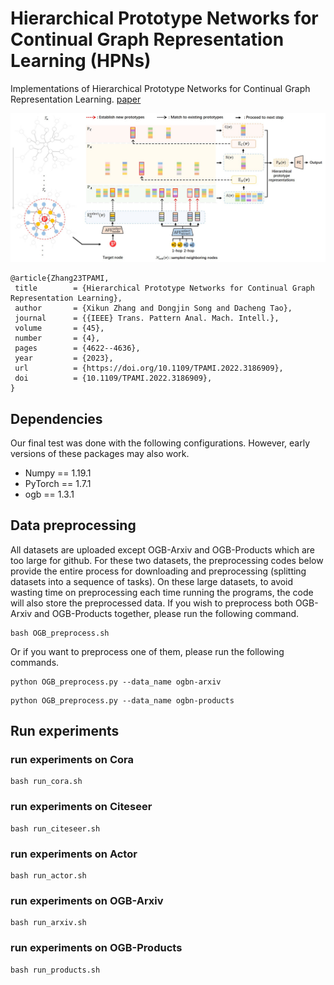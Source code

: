 # Hierarchical Prototype Networks for Continual Graph Representation Learning (HPNs)

Implementations of Hierarchical Prototype Networks for Continual Graph Representation Learning. [paper](https://doi.org/10.1109/TPAMI.2022.3186909)


<div align="center">
    <img src="resources/pipeline.jpg">
</div>


 ```
@article{Zhang23TPAMI,
  title        = {Hierarchical Prototype Networks for Continual Graph Representation Learning},
  author       = {Xikun Zhang and Dongjin Song and Dacheng Tao},
  journal      = {{IEEE} Trans. Pattern Anal. Mach. Intell.},
  volume       = {45},
  number       = {4},
  pages        = {4622--4636},
  year         = {2023},
  url          = {https://doi.org/10.1109/TPAMI.2022.3186909},
  doi          = {10.1109/TPAMI.2022.3186909},
}
 ```

## Dependencies
Our final test was done with the following configurations. However, early versions of these packages may also work.

* Numpy == 1.19.1
* PyTorch == 1.7.1
* ogb == 1.3.1
 
## Data preprocessing
All datasets are uploaded except OGB-Arxiv and OGB-Products which are too large for github. For these two datasets, the preprocessing codes below provide the entire process for downloading and preprocessing (splitting datasets into a sequence of tasks).
On these large datasets, to avoid wasting time on preprocessing each time running the programs, the code will also store the preprocessed data. 
If you wish to preprocess both OGB-Arxiv and OGB-Products together, please run the following command.
``` shell
bash OGB_preprocess.sh
```
Or if you want to preprocess one of them, please run the following commands.
``` shell
python OGB_preprocess.py --data_name ogbn-arxiv
```
``` shell
python OGB_preprocess.py --data_name ogbn-products
```
## Run experiments

### run experiments on Cora
``` shell
bash run_cora.sh
```
### run experiments on Citeseer
``` shell
bash run_citeseer.sh
```
### run experiments on Actor
``` shell
bash run_actor.sh
```
### run experiments on OGB-Arxiv
``` shell
bash run_arxiv.sh
```
### run experiments on OGB-Products
``` shell
bash run_products.sh
```


